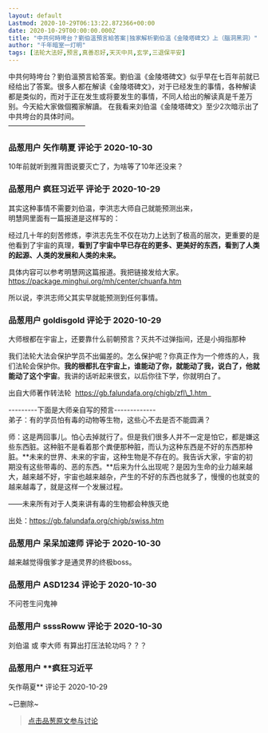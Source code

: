 ```yaml
---
layout: default
Lastmod: 2020-10-29T06:13:22.872366+00:00
date: 2020-10-29T00:00:00.000Z
title: "中共何時垮台？劉伯溫預言給答案|独家解析劉伯溫《金陵塔碑文》上（腦洞黑洞）"
author: "千年暗室一灯明"
tags: [法轮大法好,预言,真善忍好,天灭中共,玄学,三退保平安]
---
```


中共何時垮台？劉伯溫預言給答案。劉伯溫《金陵塔碑文》似乎早在七百年前就已经给出了答案。很多人都在解读《金陵塔碑文》，对于已经发生的事情，各种解读都是类似的，而对于正在发生或将要发生的事情，不同人给出的解读真是千差万别。今天給大家做個獨家解讀。 在我看来刘伯温《金陵塔碑文》至少2次暗示出了中共垮台的具体时间。  
———————————

            
### 品葱用户 **矢作萌夏** 评论于 2020-10-30
        
10年前就听到推背图说要灭亡了，为啥等了10年还没来？
        


            
### 品葱用户 **疯狂习近平** 评论于 2020-10-29
        
其实这种事情不需要刘伯温，李洪志大师自己就能预测出来，  
明慧网里面有一篇报道是这样写的：  
  
经过几十年的刻苦修炼，李洪志先生不仅在功力上达到了极高的层次，更重要的是他看到了宇宙的真理，**看到了宇宙中早已存在的更多、更美好的东西，看到了人类的起源、人类的发展和人类的未来。**  
  
具体内容可以参考明慧网这篇报道。我把链接发给大家。  
https://package.minghui.org/mh/center/chuanfa.htm  
  
所以说，李洪志师父其实早就能预测到任何事情。
        


            
### 品葱用户 **goldisgold** 评论于 2020-10-29
        
大师根都在宇宙上，还要靠什么前朝预言？灭共不过弹指间，还是小拇指那种  
  
我们法轮大法会保护学员不出偏差的。怎么保护呢？你真正作为一个修炼的人，我们法轮会保护你。**我的根都扎在宇宙上，谁能动了你，就能动了我，说白了，他就能动了这个宇宙**。我讲的话听起来很玄，以后你往下学，你就明白了。  
  
出自大师著作转法轮  https://gb.falundafa.org/chigb/zfl\_1.htm    
  
\---------下面是大师亲自写的预言-------------  
弟子：有的学员怕有毒的动物等生物，这些心不去是否不能圆满？  
  
师：这是两回事儿。怕心去掉就行了。但是我们很多人并不一定是怕它，都是嫌这些东西脏。这种脏不是看着那个粪便那种脏，而认为这种东西是不好的东西那种脏。**未来的世界、未来的宇宙，这种生物是不存在的。我告诉大家，宇宙的初期没有这些带毒的、恶的东西。**后来为什么出现呢？是因为生命的业力越来越大，越来越不好，宇宙也越来越杂，产生的不好的东西也就多了，慢慢的也就变的越来越毒了，就是这样一个发展过程。  
  
——未来所有对于人类来讲有毒的生物都会种族灭绝  
  
出处：https://gb.falundafa.org/chigb/swiss.htm
        


            
### 品葱用户 **呆呆加速师** 评论于 2020-10-30
        
越来越觉得俄爹才是通灵界的终极boss。
        


            
### 品葱用户 **ASD1234** 评论于 2020-10-30
        
不问苍生问鬼神
        


            
### 品葱用户 **ssssRoww** 评论于 2020-10-30
        
刘伯温 或 李大师 有算出打压法轮功吗？？？
        


            
### 品葱用户 **疯狂习近平 
矢作萌夏** 评论于 2020-10-29
        
~已删除~
        






> [点击品葱原文参与讨论](https://pincong.rocks/video/3279)

